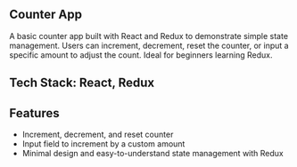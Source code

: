 ## Counter App

A basic counter app built with React and Redux to demonstrate simple state management. Users can increment, decrement, reset the counter, or input a specific amount to adjust the count. Ideal for beginners learning Redux.

## Tech Stack: React, Redux

## Features
- Increment, decrement, and reset counter
- Input field to increment by a custom amount
- Minimal design and easy-to-understand state management with Redux


